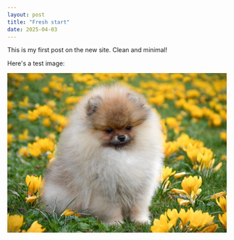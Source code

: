 ```yaml
---
layout: post
title: "Fresh start"
date: 2025-04-03
---
```


This is my first post on the new site. Clean and minimal!

Here's a test image:

![](assets/images/dogtown.png)
